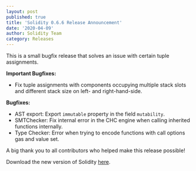 ```yaml
---
layout: post
published: true
title: 'Solidity 0.6.6 Release Announcement'
date: '2020-04-09'
author: Solidity Team
category: Releases
---
```


This is a small bugfix release that solves an issue with certain tuple
assignments.

**Important Bugfixes:**

- Fix tuple assignments with components occupying multiple stack slots and
  different stack size on left- and right-hand-side.

**Bugfixes:**

- AST export: Export `immutable` property in the field `mutability`.
- SMTChecker: Fix internal error in the CHC engine when calling inherited
  functions internally.
- Type Checker: Error when trying to encode functions with call options gas and
  value set.

A big thank you to all contributors who helped make this release possible!

Download the new version of Solidity
[here](https://github.com/ethereum/solidity/releases/tag/v0.6.6).
